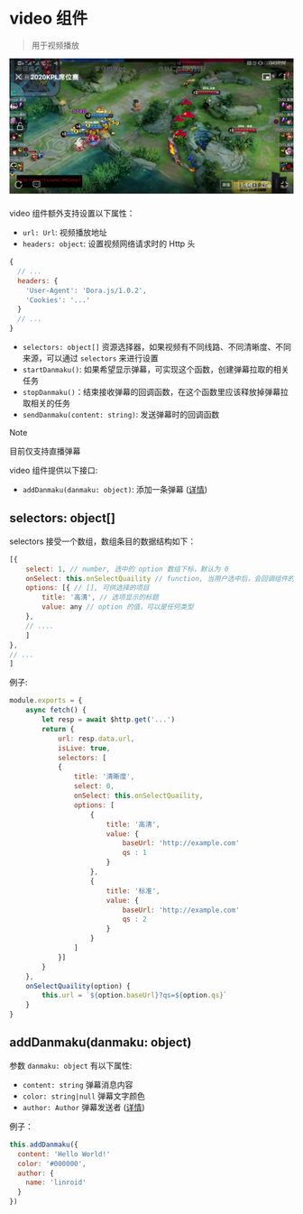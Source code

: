 # video 组件
> 用于视频播放

![Video component](../_media/video_component.webp)

video 组件额外支持设置以下属性：
 - `url: Url`: 视频播放地址
 - `headers: object`: 设置视频网络请求时的 Http 头

```javascript
{
  // ...
  headers: {
    'User-Agent': 'Dora.js/1.0.2',
    'Cookies': '...'
  }   
  // ...
}
```
 - `selectors: object[]` 资源选择器，如果视频有不同线路、不同清晰度、不同来源，可以通过 `selectors` 来进行设置
 - `startDanmaku()`: 如果希望显示弹幕，可实现这个函数，创建弹幕拉取的相关任务
 - `stopDanmaku()`：结束接收弹幕的回调函数，在这个函数里应该释放掉弹幕拉取相关的任务
 - `sendDanmaku(content: string)`: 发送弹幕时的回调函数

> [!NOTE]
> 目前仅支持直播弹幕

video 组件提供以下接口:

  - `addDanmaku(danmaku: object)`: 添加一条弹幕 ([详情](#adddanmakudanmaku-object))

## selectors: object[]

selectors 接受一个数组，数组条目的数据结构如下：

```javascript
[{
    select: 1, // number, 选中的 option 数组下标，默认为 0
    onSelect: this.onSelectQuaility // function, 当用户选中后，会回调组件的这个方法，会把选中的 option 作为参数传入
    options: [{ // [], 可供选择的项目
        title: '高清', // 选项显示的标题
        value: any // option 的值，可以是任何类型
    },
    // ....
    ]
},
// ...
]
```

例子: 
```javascript
module.exports = {
    async fetch() {
        let resp = await $http.get('...')
        return {
            url: resp.data.url,
            isLive: true,
            selectors: [
            {
                title: '清晰度',
                select: 0,
                onSelect: this.onSelectQuaility,
                options: [
                    {
                        title: '高清',
                        value: {
                            baseUrl: 'http://example.com'
                            qs : 1
                        }
                    },
                    {
                        title: '标准',
                        value: {
                            baseUrl: 'http://example.com'
                            qs : 2
                        }
                    }
                ]
            }]
        }
    },
    onSelectQuaility(option) {
        this.url = `${option.baseUrl}?qs=${option.qs}`
    }
}
 ```

## addDanmaku(danmaku: object)

参数 `danmaku: object` 有以下属性:
 - `content: string` 弹幕消息内容
 - `color: string|null` 弹幕文字颜色
 - `author: Author` 弹幕发送者 ([详情](api/struct#author))

例子：
```javascript
this.addDanmaku({
  content: 'Hello World!'
  color: '#000000',
  author: {
    name: 'linroid'
  }
})
```